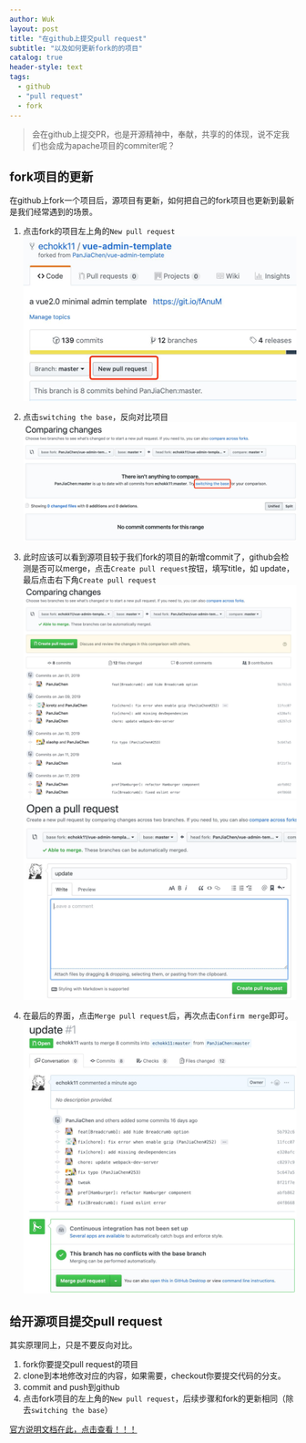 ```yaml
---
author: Wuk
layout: post
title: "在github上提交pull request"
subtitle: "以及如何更新fork的的项目"
catalog: true
header-style: text
tags:
  - github
  - "pull request"
  - fork
---
```


> 会在github上提交PR，也是开源精神中，奉献，共享的的体现，说不定我们也会成为apache项目的commiter呢？


## fork项目的更新
在github上fork一个项目后，源项目有更新，如何把自己的fork项目也更新到最新是我们经常遇到的场景。

1. 点击fork的项目左上角的`New pull request`
![img](/img/QQ20190117-153711@2x.jpg)

2. 点击`switching the base`，反向对比项目
![img](/img/QQ20190117-154255@2x.jpg)

3. 此时应该可以看到源项目较于我们fork的项目的新增commit了，github会检测是否可以merge，点击`Create pull request`按钮，填写title，如
update，最后点击右下角`Create pull request`
![img](/img/QQ20190117-154631@2x.jpg)
![img](/img/QQ20190117-154854@2x.jpg)

4. 在最后的界面，点击`Merge pull request`后，再次点击`Confirm merge`即可。
![img](/img/QQ20190117-155125@2x.jpg)


## 给开源项目提交pull request
其实原理同上，只是不要反向对比。
1. fork你要提交pull request的项目
2. clone到本地修改对应的内容，如果需要，checkout你要提交代码的分支。
3. commit and push到github
4. 点击fork项目的左上角的`New pull request`，后续步骤和fork的更新相同（除去`switching the base`）

[官方说明文档在此，点击查看！！！](https://help.github.com/articles/creating-a-pull-request/)
